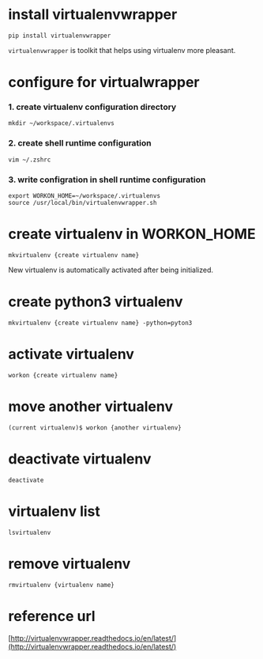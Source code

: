 # install virtualenvwrapper
```
pip install virtualenvwrapper
```
`virtualenvwrapper` is toolkit that helps using virtualenv more pleasant.

# configure for virtualwrapper 
### 1. create virtualenv configuration directory
```
mkdir ~/workspace/.virtualenvs
```
### 2. create shell runtime configuration  
```
vim ~/.zshrc
```
### 3. write configration in shell runtime configuration
```
export WORKON_HOME=~/workspace/.virtualenvs
source /usr/local/bin/virtualenvwrapper.sh
```
# create virtualenv in WORKON_HOME
```
mkvirtualenv {create virtualenv name}
```
New virtualenv is automatically activated after being initialized.
# create python3 virtualenv
```
mkvirtualenv {create virtualenv name} -python=pyton3
```

# activate virtualenv
```
workon {create virtualenv name}
```
# move another virtualenv
```
(current virtualenv)$ workon {another virtualenv}
```
# deactivate virtualenv
```
deactivate
```
# virtualenv list
```
lsvirtualenv
```
# remove virtualenv
```
rmvirtualenv {virtualenv name}
```
# reference url
[http://virtualenvwrapper.readthedocs.io/en/latest/](http://virtualenvwrapper.readthedocs.io/en/latest/)
